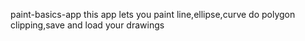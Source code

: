 paint-basics-app
this app lets you paint line,ellipse,curve do polygon clipping,save and load your drawings
